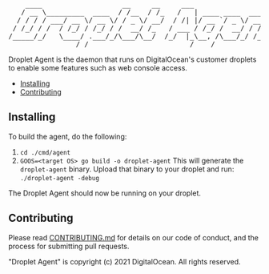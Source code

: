 <pre>
    ____                   __     __     ___                    __ 
   / __ \_________  ____  / /__  / /_   /   | ____ ____  ____  / /_
  / / / / ___/ __ \/ __ \/ / _ \/ __/  / /| |/ __ `/ _ \/ __ \/ __/
 / /_/ / /  / /_/ / /_/ / /  __/ /_   / ___ / /_/ /  __/ / / / /_  
/_____/_/   \____/ .___/_/\___/\__/  /_/  |_\__, /\___/_/ /_/\__/  
                /_/                        /____/                  
</pre>

Droplet Agent is the daemon that runs on DigitalOcean's customer droplets to enable some features such as web console access.

* [Installing](#installing)
* [Contributing](#contributing)

## Installing

To build the agent, do the following:
1. `cd ./cmd/agent`
2. `GOOS=<target OS> go build -o droplet-agent`
This will generate the `droplet-agent` binary. Upload that binary to your droplet and run:
   `./droplet-agent -debug`

The Droplet Agent should now be running on your droplet.

## Contributing

Please read [CONTRIBUTING.md](CONTRIBUTING.md) for details on our code of conduct, and the process for submitting pull requests.

"Droplet Agent" is copyright (c) 2021 DigitalOcean. All rights reserved.
